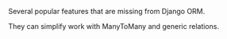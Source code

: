 Several popular features that are missing from Django ORM.

They can simplify work with ManyToMany and generic relations.

